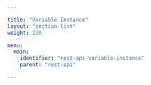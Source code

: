 ```yaml
---

title: "Variable Instance"
layout: "section-list"
weight: 220

menu:
  main:
    identifier: "rest-api-variable-instance"
    parent: "rest-api"

---
```

